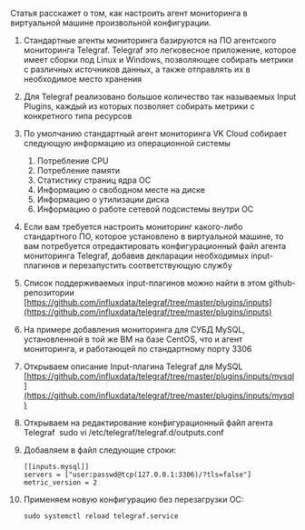 Статья расскажет о том, как настроить агент мониторинга в виртуальной машине произвольной конфигурации.

1.  Стандартные агенты мониторинга базируются на ПО агентского мониторинга Telegraf. Telegraf это легковесное приложение, которое имеет сборки под Linux и Windows, позволяющее собирать метрики с различных источников данных, а также отправлять их в необходимое место хранения
2.  Для Telegraf реализовано большое количество так называемых Input Plugins, каждый из которых позволяет собирать метрики с конкретного типа ресурсов
3.  По умолчанию стандартный агент мониторинга VK Cloud собирает следующую информацию из операционной системы
    1.  Потребление CPU
    2.  Потребление памяти
    3.  Статистику страниц ядра ОС
    4.  Информацию о свободном месте на диске
    5.  Информацию о утилизации диска
    6.  Информацию о работе сетевой подсистемы внутри ОС
4.  Если вам требуется настроить мониторинг какого-либо стандартного ПО, которое установлено в виртуальной машине, то вам потребуется отредактировать конфигурационный файл агента мониторинга Telegraf, добавив декларации необходимых input-плагинов и перезапустить соответствующую службу
5.  Список поддерживаемых input-плагинов можно найти в этом github-репозитории [https://github.com/influxdata/telegraf/tree/master/plugins/inputs](https://github.com/influxdata/telegraf/tree/master/plugins/inputs)
6.  На примере добавления мониторинга для СУБД MySQL, установленной в той же ВМ на базе CentOS, что и агент мониторинга, и работающей по стандартному порту 3306
7.  Открываем описание Input-плагина Telegraf для MySQL [https://github.com/influxdata/telegraf/tree/master/plugins/inputs/mysql](https://github.com/influxdata/telegraf/tree/master/plugins/inputs/mysql)
8.  Открываем на редактирование конфигурационный файл агента Telegraf  sudo vi /etc/telegraf/telegraf.d/outputs.conf
9.  Добавляем в файл следующие строки:
    ```
    [[inputs.mysql]]
    servers = ["user:passwd@tcp(127.0.0.1:3306)/?tls=false"]
    metric_version = 2
    ```
10. Применяем новую конфигурацию без перезагрузки ОС:

    ```
    sudo systemctl reload telegraf.service
    ```
